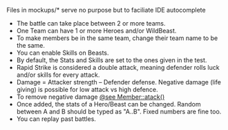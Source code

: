 Files in mockups/* serve no purpose but to faciliate IDE autocomplete

- The battle can take place between 2 or more teams.
- One Team can have 1 or more Heroes and/or WildBeast.
- To make members be in the same team, change their team name to be the same.
- You can enable Skills on Beasts.
- By default, the Stats and Skills are set to the ones given in the test.
- Rapid Strike is considered a double attack, meaning defender rolls luck and/or skills for every attack.
- Damage = Attacker strength – Defender defense. Negative damage (life giving) is possible for low attack vs high defence.
- To remove negative damage [@see Member::atack()](classes/Member.php)
- Once added, the stats of a Hero/Beast can be changed. Random between A and B should be typed as "A..B". Fixed numbers are fine too.
- You can replay past battles.
